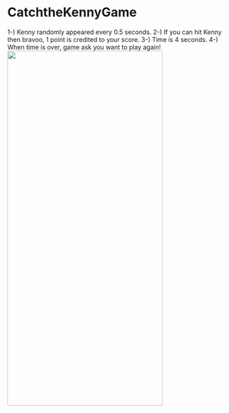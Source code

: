 # CatchtheKennyGame

1-) Kenny randomly appeared every 0.5 seconds.
2-) If you can hit Kenny then bravoo, 1 point is credited to your score.
3-) Time is 4 seconds.
4-) When time is over, game ask you want to play again!
<img src="https://github.com/josephnade/CatchtheKennyGame/assets/73718938/2bc7cfc4-3ae7-4166-ae03-542ad44a18f6" width="350" height="800">
